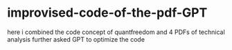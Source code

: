 # improvised-code-of-the-pdf-GPT
here i combined the code concept of quantfreedom and 4 PDFs of technical analysis further asked GPT to optimize the code
